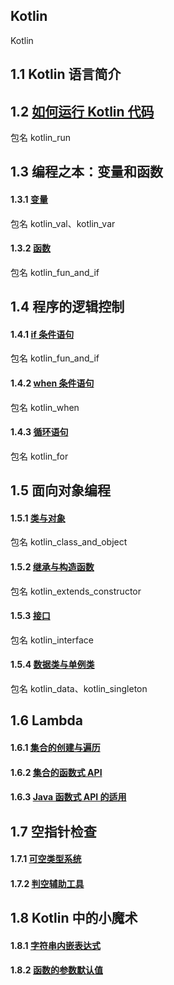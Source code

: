 ## Kotlin

Kotlin

## 1.1 Kotlin 语言简介

## 1.2 [如何运行 Kotlin 代码](..)

包名 kotlin_run

## 1.3 编程之本：变量和函数

#### 1.3.1 [变量](..)

包名 kotlin_val、kotlin_var

#### 1.3.2 [函数](..)

包名 kotlin_fun_and_if

## 1.4 程序的逻辑控制

#### 1.4.1 [if 条件语句](..)

包名 kotlin_fun_and_if

#### 1.4.2 [when 条件语句](..)

包名 kotlin_when

#### 1.4.3 [循环语句](..)

包名 kotlin_for

## 1.5 面向对象编程

#### 1.5.1 [类与对象](..)

包名 kotlin_class_and_object

#### 1.5.2 [继承与构造函数](..)

包名 kotlin_extends_constructor

#### 1.5.3 [接口](..)

包名 kotlin_interface

#### 1.5.4 [数据类与单例类](..)

包名 kotlin_data、kotlin_singleton

## 1.6 Lambda

#### 1.6.1 [集合的创建与遍历](..)

#### 1.6.2 [集合的函数式 API](..)

#### 1.6.3 [Java 函数式 API 的适用](..)

## 1.7 空指针检查

#### 1.7.1 [可空类型系统](..)

#### 1.7.2 [判空辅助工具](..)

## 1.8 Kotlin 中的小魔术

#### 1.8.1 [字符串内嵌表达式](..)

#### 1.8.2 [函数的参数默认值](..)
